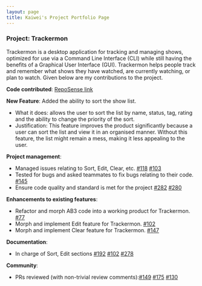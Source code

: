 ```yaml
---
layout: page
title: Kaiwei's Project Portfolio Page
---
```


### Project: Trackermon

Trackermon is a desktop application for tracking and managing shows, optimized for use via a Command Line Interface (CLI) while still having the benefits of a Graphical User Interface (GUI). Trackermon helps people track and remember what shows they have watched, are currently watching, or plan to watch.
Given below are my contributions to the project.

**Code contributed**: [RepoSense link](https://nus-cs2103-ay2122s2.github.io/tp-dashboard/?search=lowkaiwei98&sort=groupTitle&sortWithin=title&timeframe=commit&mergegroup=&groupSelect=groupByRepos&breakdown=true&checkedFileTypes=docs~functional-code~test-code~other&since=2022-02-18)

**New Feature**: Added the ability to sort the show list.
* What it does: allows the user to sort the list by name, status, tag, rating and the ability to change the priority of the sort. 
* Justification: This feature improves the product significantly because a user can sort the list and view it in an organised manner. Without this feature, the list might remain a mess, making it less appealing to the user. 

**Project management**:
  * Managed issues relating to Sort, Edit, Clear, etc. [\#118](https://github.com/AY2122S2-CS2103T-T09-3/tp/issues/118) [\#103](https://github.com/AY2122S2-CS2103T-T09-3/tp/issues/103)
  * Tested for bugs and asked teammates to fix bugs relating to their code. [\#145](https://github.com/AY2122S2-CS2103T-T09-3/tp/issues/145)
  * Ensure code quality and standard is met for the project [\#282](https://github.com/AY2122S2-CS2103T-T09-3/tp/issues/282) [\#280](https://github.com/AY2122S2-CS2103T-T09-3/tp/issues/280)

**Enhancements to existing features**: 
* Refactor and morph AB3 code into a working product for Trackermon. [\#77](https://github.com/AY2122S2-CS2103T-T09-3/tp/pull/77)
* Morph and implement Edit feature for Trackermon.  [\#102](https://github.com/AY2122S2-CS2103T-T09-3/tp/pull/102)
* Morph and implement Clear feature for Trackermon. [\#147](https://github.com/AY2122S2-CS2103T-T09-3/tp/pull/147)

**Documentation**:
* In charge of Sort, Edit sections [\#192](https://github.com/AY2122S2-CS2103T-T09-3/tp/pull/192/files) [\#102](https://github.com/AY2122S2-CS2103T-T09-3/tp/pull/102/files) [\#278](https://github.com/AY2122S2-CS2103T-T09-3/tp/pull/278)

**Community**:
* PRs reviewed (with non-trivial review comments):[\#149](https://github.com/AY2122S2-CS2103T-T09-3/tp/pull/149#discussion_r833837438) [\#175](https://github.com/AY2122S2-CS2103T-T09-3/tp/pull/175) [\#130](https://github.com/AY2122S2-CS2103T-T09-3/tp/pull/130)

